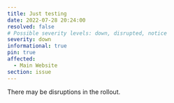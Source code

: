```yaml
---
title: Just testing
date: 2022-07-28 20:24:00 
resolved: false
# Possible severity levels: down, disrupted, notice
severity: down
informational: true
pin: true
affected:
  - Main Website
section: issue
---
```


There may be disruptions in the rollout.
 